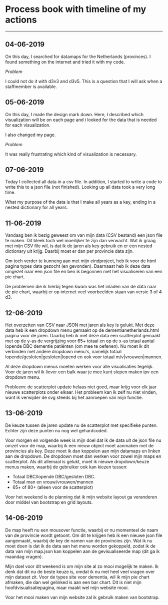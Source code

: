 # Process book with timeline of my actions

---

__04-06-2019__
---
On this day, I searched for datamaps for the Netherlands (provinces). I found
something on the internet and tried it with my code.

*Problem*

I could not do it with d3v3 and d3v5. This is a question that I will ask
when a staffmember is available.

__05-06-2019__
---
On this day, I made the design mark down. Here, I described which visualization will be on each page and i looked for the data that is needed for each visualization.

I also changed my page.

*Problem*

It was really frustrating which kind of visualization is necessary.

__07-06-2019__
---
Today I collected all data in a csv file. In addition, I started to write a code to write this to a json file (not finished). Looking up all data took a very long time.

What my purpose of the data is that I make all years as a key, ending in a nested dictionary for all years.

__11-06-2019__
---
Vandaag ben ik bezig geweest om van mijn data (CSV bestand) een json file te maken. Dit bleek toch wel moeilijker te zijn dan verwacht. Wat ik graag met mijn CSV file wil, is dat ik de jaren als key gebruik en er een nested dictionary uit krijg. Daarbij moet er dan per provincie data zijn.

Om toch verder te kunneng aan met mijn eindproject, heb ik voor de html pagina types data gezocht (en gevonden). Daarnaast heb ik deze data omgezet naar een json file en ben ik begonnen met het visualiseren van een pie chart.

De problemen die ik hierbij tegen kwam was het inladen van de data naar de pie chart, waarbij er op internet veel voorbeelden staan van versie 3 of 4 d3.

__12-06-2019__
---
Het overzetten van CSV naar JSON met jaren als key is gelukt. Met deze data heb ik een dropdown menu gemaakt op de dementianetherlands.html pagina voor de jaren.
Daarbij heb ik met deze data een scatterplot gemaakt met op de y-as de vergrijzing voor 65+ totaal en op de x-as totaal aantal lopende DBC dementie patiënten (om mee te oefenen). Nu moet ik dit verbinden met andere dropdown menu's, namelijk totaal lopende/gesloten|gesloten|lopend en ook voor totaal m/v|vrouwen|mannen.

Al deze dropdown menus moeten werken voor alle visualisaties tegelijk. Voor de jaren wil ik liever een balk waar je mee kunt slepen maken ipv een dropdown menu.

Probleem: de scatterplot update helaas niet goed, maar krijg voor elk jaar nieuwe scatterplots onder elkaar. Het probleem kan ik zelf nu niet vinden, want ik verwijder de svg steeds bij het aanroepen van mijn functie.

__13-06-2019__
---
De keuze tussen de jaren update nu de scatterplot met specifieke punten. Echter zijn deze punten nu nog wel gehardcoded.

Voor morgen en volgende week is mijn doel dat ik de data uit de json file nu omzet voor de map, waarbij ik een nieuw object moet aanmaken met de provincies als key. Deze moet ik dan koppelen aan mijn datamaps en linken aan de dropdown. De dropdown moet dan werken voor zowel mijn maps en scatterplot. Als dit allemaal is gelukt, moet ik nieuwe dropdown/keuze menus maken, waarbij de gebruiker ook kan kiezen tussen:
- Totaal DBC/lopende DBC/gesloten DBC.
- Totaal man en vrouw/vrouwen/mannen
- 65+ of 80+ (alleen voor de scatterplot)

Voor het weekend is de planning dat ik mijn website layout ga veranderen door middel van bootstrap en grid layouts.

__14-06-2019__
---
De map heeft nu een mousover functie, waarbij er nu momenteel de naam van de provincie wordt getoont. Om dit te krijgen heb ik een nieuwe json file aangemaakt, waarbij de key de namen van de provincies zijn. Wat ik nu moet doen is dat ik de data aan het menu worden gekoppeld, zodat ik de data van mijn map.json kan koppelen aan de gevisualiseerde map (dit ga ik maandag vragen).

Mijn doel voor dit weekend is om mijn site al zo mooi mogelijk te maken. Ik denk dat dit nu de beste keuze is, omdat ik nu met heel veel vragen over mijn dataset zit. Voor de types site voor dementia, wil ik mijn pie chart afmaken, die dan wel gelinked is aan een bar chart. Dit is niet mijn hoofdvisualisatiepagina, maar maakt wel mijn website mooi.

Voor het mooi maken van mijn website zal ik gebruik maken van bootstrap. 
